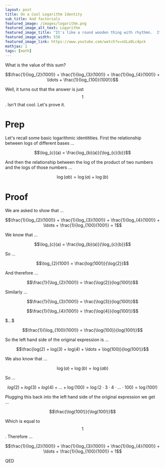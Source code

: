 ```yaml
---
layout: post
title: On a Cool Logarithm Identity
sub_title: And factorials
featured_image: /images/logarithm.png
featured_image_alt_text: Logarithm
featured_image_title: "It's like a round wooden thing with rhythmn.  It's a groovy stick man ..."
featured_image_width: 550
featured_image_link: https://www.youtube.com/watch?v=sULa9Lc4pck
mathjax: 1
tags: [math]
---
```


What is the value of this sum?

$$\frac{1}{log_{2}(100!)} + \frac{1}{log_{3}(100!)} + \frac{1}{log_{4}(100!)} + \ldots + \frac{1}{log_{100}(100!)}$$

Well, it turns out that the answer is just $$1$$.  Isn't that cool.  Let's prove it.

# Prep

Let's recall some basic logarithmic identitities.  First the relationship between logs of different bases ...

$$\log_{c}(a) = \frac{log_{b}(a)}{\log_{c}{b}}$$

And then the relationship between the log of the product of two numbers and the logs of those numbers ...

$$\log(ab) = \log(a) + \log(b)$$

# Proof

We are asked to show that ...

$$\frac{1}{log_{2}(100!)} + \frac{1}{log_{3}(100!)} + \frac{1}{log_{4}(100!)} + \ldots + \frac{1}{log_{100}(100!)} = 1$$

We know that ...

$$\log_{c}(a) = \frac{log_{b}(a)}{\log_{c}{b}}$$

So ...

$$\log_{2}(100!) = \frac{log(100!)}{\log{2}}$$

And therefore ...

$$\frac{1}{\log_{2}(100!)} = \frac{\log{2}}{log(100!)}$$

Similarly ...

$$\frac{1}{\log_{3}(100!)} = \frac{\log{3}}{log(100!)}$$

$$\frac{1}{\log_{4}(100!)} = \frac{\log{4}}{log(100!)}$$

$$\dots\$$

$$\frac{1}{\log_{100}(100!)} = \frac{\log{100}}{log(100!)}$$

So the left hand side of the original expression is ...

$$\frac{log(2) + log(3) + log(4) + \ldots + \log(100)}{log(100!)}$$

We also know that ...

$$\log(a) + \log(b) = \log(ab)$$

So ...

$$log(2) + log(3) + log(4) + \ldots + \log(100) = \log(2 \cdot 3 \cdot 4 \cdot \ldots \cdot 100) = \log(100!)$$

Plugging this back into the left hand side of the original expression we get ...

$$\frac{\log(100!)}{\log(100!)}$$

Which is equal to $$1$$.  Therefore ...

$$\frac{1}{log_{2}(100!)} + \frac{1}{log_{3}(100!)} + \frac{1}{log_{4}(100!)} + \ldots + \frac{1}{log_{100}(100!)} = 1$$

QED
